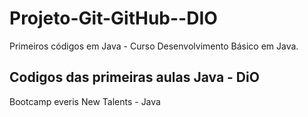 # Projeto-Git-GitHub--DIO
Primeiros códigos em Java - Curso Desenvolvimento Básico em Java. 
## Codigos das primeiras aulas Java - DiO
Bootcamp everis New Talents - Java
